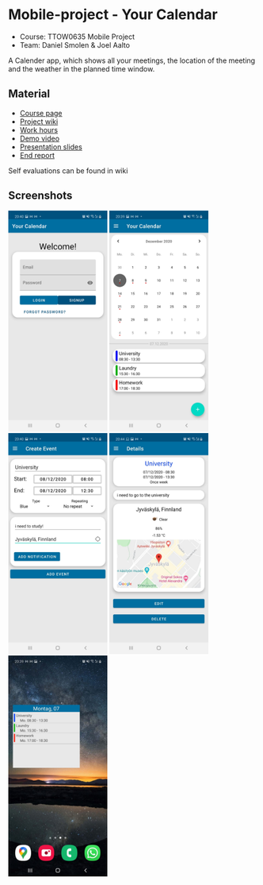 # Mobile-project - Your Calendar

* Course: TTOW0635 Mobile Project
* Team: Daniel Smolen & Joel Aalto

A Calender app, which shows all your meetings, the location of the meeting and the weather in the planned time window.

## Material

* [Course page](http://mobile.pages.labranet.jamk.fi/mobile-project/)
* [Project wiki](https://gitlab.labranet.jamk.fi/AA4915/your-calendar/-/wikis/home)
* [Work hours](https://gitlab.labranet.jamk.fi/AA4915/your-calendar/-/wikis/work-hours)
* [Demo video](https://www.youtube.com/watch?v=H-jfpvaSby4&feature=youtu.be)
* [Presentation slides](Documents/YourCalendar.pdf)
* [End report](https://gitlab.labranet.jamk.fi/AA4915/your-calendar/-/wikis/End-report)

Self evaluations can be found in wiki

## Screenshots

<img src="Documents/Screenshots/Screenshot1.jpg" alt="Log in" width="200"/>
<img src="Documents/Screenshots/Screenshot2.jpg" alt="Log in" width="200"/>
<img src="Documents/Screenshots/Screenshot3.jpg" alt="Log in" width="200"/>
<img src="Documents/Screenshots/Screenshot4.jpg" alt="Log in" width="200"/>
<img src="Documents/Screenshots/Screenshot5.jpg" alt="Log in" width="200"/>